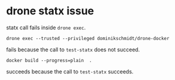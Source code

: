 # drone statx issue

statx call fails inside `drone exec`.

```
drone exec --trusted --privileged dominikschmidt/drone-docker
```

fails because the call to `test-statx` does not succeed.

```
docker build --progress=plain  .
```

succeeds because the call to `test-statx` succeeds.

